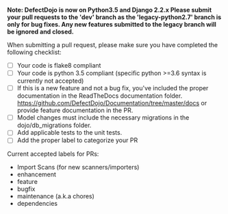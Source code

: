 **Note: DefectDojo is now on Python3.5 and Django 2.2.x Please submit your pull requests to the 'dev' branch as the 'legacy-python2.7' branch is only for bug fixes. Any new features submitted to the legacy branch will be ignored and closed.**

When submitting a pull request, please make sure you have completed the following checklist:

- [ ] Your code is flake8 compliant 
- [ ] Your code is python 3.5 compliant (specific python >=3.6 syntax is currently not accepted)
- [ ] If this is a new feature and not a bug fix, you've included the proper documentation in the ReadTheDocs documentation folder. https://github.com/DefectDojo/Documentation/tree/master/docs or provide feature documentation in the PR.
- [ ] Model changes must include the necessary migrations in the dojo/db_migrations folder.
- [ ] Add applicable tests to the unit tests.
- [ ] Add the proper label to categorize your PR 

Current accepted labels for PRs:
- Import Scans (for new scanners/importers)
- enhancement
- feature
- bugfix
- maintenance (a.k.a chores)
- dependencies
